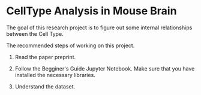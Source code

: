 # CellType Analysis in Mouse Brain

The goal of this research project is to figure out some internal relationships between the Cell Type.

The recommended steps of working on this project.

1. Read the paper preprint.

2. Follow the Begginer's Guide Jupyter Notebook. Make sure that you have installed the necessary libraries.

3. Understand the dataset. 
